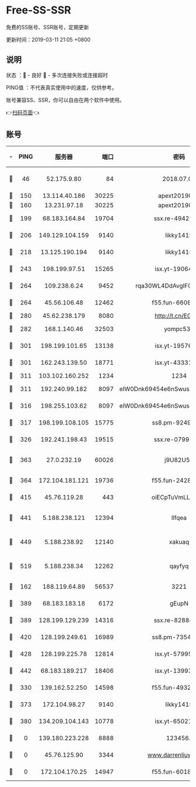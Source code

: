 # Free-SS-SSR

免费的SS账号、SSR账号，定期更新

更新时间：2019-03-11 21:05 +0800

## 说明

状态     ：🙂 - 良好 🙁 - 多次连接失败或连接超时

PING值   ：不代表真实使用中的速度，仅供参考。

账号兼容SS、SSR，你可以自由在两个软件中使用。

👉[扫码页面](https://liesauer.github.io/Free-SS-SSR/)👈

## 账号

|-|PING|服务器|端口|密码|加密方式|区域|
|:----:|:----:|:-----:|-----:|:----:|:----:|:----:|
|🙂|46|52.175.9.80|84|2018.07.07|chacha20-ietf-poly1305|HK|
|🙂|150|13.114.40.186|30225|apext2019006|chacha20|JP|
|🙂|160|13.231.97.18|30225|apext2019006|chacha20|JP|
|🙂|199|68.183.164.84|19704|ssx.re-49422223|aes-256-cfb|US|
|🙂|206|149.129.104.159|9140|likky1415|aes-256-cfb|HK|
|🙂|218|13.125.190.194|9140|likky1415|aes-256-cfb|KR|
|🙂|243|198.199.97.51|15265|isx.yt-19064666|aes-256-cfb|US|
|🙂|264|109.238.6.24|9452|rqa30WL4DdAvgIFG6Fs3znzTa|aes-256-cfb|FR|
|🙂|264|45.56.106.48|12462|f55.fun-66086122|aes-256-cfb|US|
|🙂|280|45.62.238.179|8080|http://t.cn/EGJIyrl|rc4-md5|CA|
|🙂|282|168.1.140.46|32503|yompc535|aes-256-cfb|AU|
|🙂|301|198.199.101.65|13138|isx.yt-19576277|aes-256-cfb|US|
|🙂|301|162.243.139.50|18771|isx.yt-43331560|aes-256-cfb|US|
|🙂|311|103.102.160.252|1234|1234|rc4-md5|JP|
|🙂|311|192.240.99.182|8097|eIW0Dnk69454e6nSwuspv9DmS201tQ0D|aes-256-cfb|US|
|🙂|316|198.255.103.62|8097|eIW0Dnk69454e6nSwuspv9DmS201tQ0D|aes-256-cfb|US|
|🙂|317|198.199.108.105|15775|ss8.pm-92495647|aes-256-cfb|US|
|🙂|326|192.241.198.43|19515|ssx.re-07995804|aes-256-cfb|US|
|🙂|363|27.0.232.19|60026|j9U82U53|xchacha20-ietf-poly1305|HK|
|🙂|364|172.104.181.121|19736|f55.fun-24285581|aes-256-cfb|SG|
|🙂|415|45.76.119.28|443|oiECpTuVmLLxk4Ts|aes-256-cfb|AU|
|🙂|441|5.188.238.121|12394|llfqea|chacha20-ietf-poly1305|BR|
|🙂|449|5.188.238.92|12140|xakuaq|chacha20-ietf-poly1305|BR|
|🙂|519|5.188.238.34|12262|qayfyq|chacha20-ietf-poly1305|BR|
|🙂|162|188.119.64.89|56537|3221|aes-256-cfb|RU|
|🙂|389|68.183.183.18|6172|gEupN|aes-256-cfb|SG|
|🙂|389|128.199.129.239|14316|ssx.re-82884853|aes-256-cfb|SG|
|🙂|420|128.199.249.61|16989|ss8.pm-73548134|aes-256-cfb|SG|
|🙂|428|128.199.225.78|12814|isx.yt-57995184|aes-256-cfb|SG|
|🙂|442|68.183.189.217|18406|isx.yt-13993999|aes-256-cfb|SG|
|🙁|330|139.162.52.250|14598|f55.fun-49326639|aes-256-cfb|SG|
|🙁|373|172.104.98.27|9140|likky1415|aes-256-cfb|JP|
|🙁|380|134.209.104.143|10778|isx.yt-65021068|aes-256-cfb|SG|
|🙁|0|139.180.223.228|8888|123456..|aes-256-cfb|JP|
|🙁|0|45.76.125.90|3344|www.darrenliuwei.com|aes-256-cfb|AU|
|🙁|0|172.104.170.25|14947|f55.fun-60187573|aes-256-cfb|SG|
